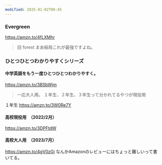 ```yaml
---
modified: 2025-01-02T00:45
---
```



### Evergreen 
https://amzn.to/4fLXMhr

> 旧 forest
> まあ結局これが最強ですよね。


### ひとつひとつわかりやすくシリーズ


#### 中学英語をもう一度ひとつひとつわかりやすく。
https://amzn.to/3BSbWjm
> 一応大人用。
> １年生、２年生、３年生って分かれてるやつが現役用

１年生 https://amzn.to/3W0Re7Y

#### 高校現役用　（2022/2月）
https://amzn.to/3DPFtdW

#### 高校大人用　（2023/7月）
https://amzn.to/4gV0zGj
なんかAmazonのレビューにはちょっと難しいって書いてる。

